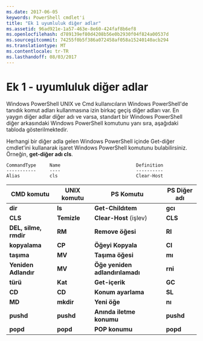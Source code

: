 ```yaml
---
ms.date: 2017-06-05
keywords: PowerShell cmdlet'i
title: "Ek 1 uyumluluk diğer adlar"
ms.assetid: 96ad921e-1a57-463e-8e60-424faf8b6ef8
ms.openlocfilehash: d789139ef80d4208b56e0b2930f04f824a00537d
ms.sourcegitcommit: 74255f0b5f386a072458af058a15240140acb294
ms.translationtype: MT
ms.contentlocale: tr-TR
ms.lasthandoff: 08/03/2017
---
```

# <a name="appendix-1---compatibility-aliases"></a>Ek 1 - uyumluluk diğer adlar
Windows PowerShell UNIX ve Cmd kullanıcıların Windows PowerShell'de tanıdık komut adları kullanmasına izin birkaç geçiş diğer adları var. En yaygın diğer adlar diğer adı ve varsa, standart bir Windows PowerShell diğer arkasındaki Windows PowerShell komutunu yanı sıra, aşağıdaki tabloda gösterilmektedir.

Herhangi bir diğer adla gelen Windows PowerShell içinde Get-diğer cmdlet'ini kullanarak işaret Windows PowerShell komutunu bulabilirsiniz. Örneğin, **get-diğer adı cls**.

```
CommandType     Name                            Definition
-----------     ----                            ----------
Alias           cls                             Clear-Host
```

|CMD komutu|UNIX komutu|PS Komutu|PS Diğer adı|
|---------------|----------------|--------------|------------|
|**dir**|**ls**|**Get-Childıtem**|**gcı**|
|**CLS**|**Temizle**|**Clear-Host** (işlev)|**CLS**|
|**DEL, silme, rmdir**|**RM**|**Remove öğesi**|**RI**|
|**kopyalama**|**CP**|**Öğeyi Kopyala**|**CI**|
|**taşıma**|**MV**|**Taşıma öğesi**|**mı**|
|**Yeniden Adlandır**|**MV**|**Öğe yeniden adlandırılamadı**|**rni**|
|**türü**|**Kat**|**Get-içerik**|**GC**|
|**CD**|**CD**|**Konum ayarlama**|**SL**|
|**MD**|**mkdir**|**Yeni öğe**|**nı**|
|**pushd**|**pushd**|**Anında iletme konumu**|**pushd**|
|**popd**|**popd**|**POP konumu**|**popd**|

